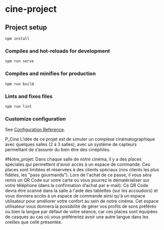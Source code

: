 # cine-project

## Project setup
```
npm install
```

### Compiles and hot-reloads for development
```
npm run serve
```

### Compiles and minifies for production
```
npm run build
```

### Lints and fixes files
```
npm run lint
```

### Customize configuration
See [Configuration Reference](https://cli.vuejs.org/config/).

P_Cine
L’idée de ce projet est de simuler un complexe cinématographique avec quelques salles (2 à 3 salles), avec un système de capteurs permettant de s’assurer du bien être des cinéphiles.

#Notre_projet: Dans chaque salle de notre cinéma, il y a des places spéciales qui permettent d'avoir accès à un espace de commande. Ces places sont limitées et réservées à des clients spéciaux (nos clients les plus fidèles, les "pass gourmands"). Lors de l'achat de ce passe, il vous sera remis un QR Code sur votre carte ou vous pourrez le dématérialiser sur votre téléphone (dans la confirmation d'achat par e-mail). Ce QR Code devra être scanné dans la salle à l'aide des tablettes (sur les accoudoirs) et vous donnera accès à un espace de commande ainsi qu'à un espace utilisateur pour améliorer votre confort au sein de notre cinéma. Cet espace utilisateur vous donnera la possibilité de gérer vos profils de sons préférés ou bien la langue par défaut de votre séance, car ces places sont équipées de casques au cas où vous préféreriez avoir une autre langue dans les oreilles que celle présentée.